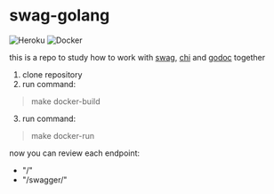 # swag-golang
![Heroku](https://heroku-badge.herokuapp.com/?app=swag-golang&root=swagger/index.html)
![Docker](https://img.shields.io/docker/automated/gonzalezlrjesus/swag-golang)

this is a repo to study how to work with [swag](https://github.com/swaggo/swag), [chi](https://github.com/go-chi/chi) and [godoc](https://pkg.go.dev/golang.org/x/tools/cmd/godoc) together
1. clone repository
2. run command:
> make docker-build
3. run command:
> make docker-run

now you can review each endpoint:
- "/"
- "/swagger/"
